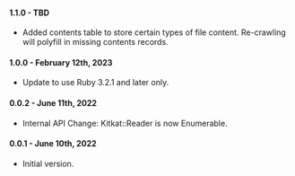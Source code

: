 #### 1.1.0 - TBD

* Added contents table to store certain types of file content.  Re-crawling will polyfill in missing contents records.

#### 1.0.0 - February 12th, 2023

* Update to use Ruby 3.2.1 and later only.

#### 0.0.2 - June 11th, 2022

* Internal API Change: Kitkat::Reader is now Enumerable.

#### 0.0.1 - June 10th, 2022

* Initial version.
